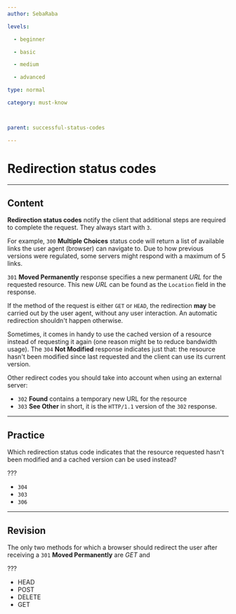 ```yaml
---
author: SebaRaba

levels:

  - beginner

  - basic

  - medium

  - advanced

type: normal

category: must-know



parent: successful-status-codes

---
```


# Redirection status codes

---
## Content

**Redirection status codes** notify the client that additional steps are required to complete the request. They always start with `3`.

For example, `300` **Multiple Choices** status code will return a list of available links the user agent (browser) can navigate to. Due to how previous versions were regulated, some servers might respond with a maximum of 5 links.

`301` **Moved Permanently** response specifies a new permanent *URL* for the requested resource. This new *URL* can be found as the `Location` field in the response.

If the method of the request is either `GET` or `HEAD`, the redirection **may** be carried out by the user agent, without any user interaction. An automatic redirection shouldn't happen otherwise.

Sometimes, it comes in handy to use the cached version of a resource instead of requesting it again (one reason might be to reduce bandwidth usage). The `304` **Not Modified** response indicates just that: the resource hasn't been modified since last requested and the client can use its current version.

Other redirect codes you should take into account when using an external server:
- `302` **Found** contains a temporary new URL for the resource
- `303` **See Other** in short, it is the `HTTP/1.1` version of the `302` response.

---
## Practice

Which redirection status code indicates that the resource requested hasn't been modified and a cached version can be used instead?

???


* `304`
* `303`
* `306`

---
## Revision

The only two methods for which a browser should redirect the user after receiving a `301` __Moved Permanently__ are _GET_ and

???


* HEAD
* POST
* DELETE
* GET

